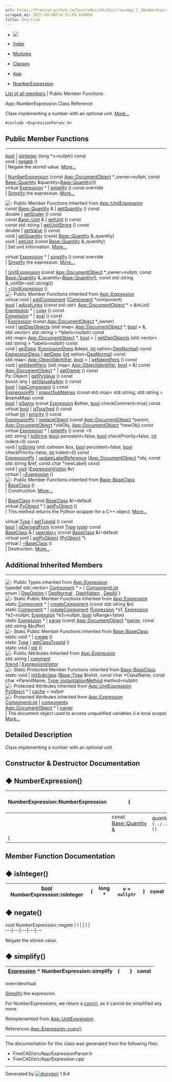 ```yaml
---
url: https://freecad.github.io/SourceDoc/d4/d2a/classApp_1_1NumberExpression.html
scraped_at: 2025-09-08T14:55:09.636850
title: Untitled
---
```


  * [ ![](https://www.freecad.org/svg/logo-freecad.svg) ](https://freecadweb.org "FreeCAD")
  * [Index](../../index.html "Index")
  * [Modules](../../modules.html "Modules list")
  * [Classes](../../annotated.html "Annotated list")

  * [App](../../dd/dc2/namespaceApp.html)
  * [NumberExpression](../../d4/d2a/classApp_1_1NumberExpression.html)

[List of all members](../../d9/d3f/classApp_1_1NumberExpression-members.html) | Public Member Functions

App::NumberExpression Class Reference

Class implementing a number with an optional unit.
[More...](../../d4/d2a/classApp_1_1NumberExpression.html#details)

`#include <ExpressionParser.h>`

##  Public Member Functions  
  
---  
[bool](../../d9/db9/classbool.html) | [isInteger](../../d4/d2a/classApp_1_1NumberExpression.html#a6f22dd472a423f641a372a4eac191d5e) (long *v=nullptr) const  
void | [negate](../../d4/d2a/classApp_1_1NumberExpression.html#a24d65d8ba370a946b6faec6dc42b19f9) ()  
| Negate the stored value.
[More...](../../d4/d2a/classApp_1_1NumberExpression.html#a24d65d8ba370a946b6faec6dc42b19f9)  
  
|
[NumberExpression](../../d4/d2a/classApp_1_1NumberExpression.html#a6bebde98cf6aa70aef4d9732adf2e4fb)
(const [App::DocumentObject](../../d2/de4/classApp_1_1DocumentObject.html)
*_owner=nullptr, const
[Base::Quantity](../../d8/d18/classBase_1_1Quantity.html)
&quantity=[Base::Quantity](../../d8/d18/classBase_1_1Quantity.html)())  
virtual [Expression](../../dc/d5c/classApp_1_1Expression.html) * | [simplify](../../d4/d2a/classApp_1_1NumberExpression.html#a7801a41e631544f7d0d5717c1682beba) () const override  
| [Simplify](../../de/df0/classSimplify.html) the expression.
[More...](../../d4/d2a/classApp_1_1NumberExpression.html#a7801a41e631544f7d0d5717c1682beba)  
  
![-](../../closed.png) Public Member Functions inherited from
[App::UnitExpression](../../d2/d4a/classApp_1_1UnitExpression.html)  
const [Base::Quantity](../../d8/d18/classBase_1_1Quantity.html) & | [getQuantity](../../d2/d4a/classApp_1_1UnitExpression.html#a6ab1e151072a0bd00aa0b7b4dab54aed) () const  
double | [getScaler](../../d2/d4a/classApp_1_1UnitExpression.html#a0b19debb8b0cefe5d1065dd4196c4417) () const  
const [Base::Unit](../../d2/d37/classBase_1_1Unit.html) & | [getUnit](../../d2/d4a/classApp_1_1UnitExpression.html#a1f1367ed790a4b87995b6437ae666b11) () const  
const std::string | [getUnitString](../../d2/d4a/classApp_1_1UnitExpression.html#a898382a024140004f12cec2e13f4fa24) () const  
double | [getValue](../../d2/d4a/classApp_1_1UnitExpression.html#ab2045fdff22bc6d6f23e9f3f0c3684ea) () const  
void | [setQuantity](../../d2/d4a/classApp_1_1UnitExpression.html#a9a6f1d44a562c11f454b8925fe5782db) (const [Base::Quantity](../../d8/d18/classBase_1_1Quantity.html) &_quantity)  
void | [setUnit](../../d2/d4a/classApp_1_1UnitExpression.html#a24313eae0ccdb43d0562bd086d17d8e8) (const [Base::Quantity](../../d8/d18/classBase_1_1Quantity.html) &_quantity)  
| Set unit information.
[More...](../../d2/d4a/classApp_1_1UnitExpression.html#a24313eae0ccdb43d0562bd086d17d8e8)  
  
virtual [Expression](../../dc/d5c/classApp_1_1Expression.html) * | [simplify](../../d2/d4a/classApp_1_1UnitExpression.html#aaa0bdce434a89041387f498edf923a6b) () const override  
| [Simplify](../../de/df0/classSimplify.html) the expression.
[More...](../../d2/d4a/classApp_1_1UnitExpression.html#aaa0bdce434a89041387f498edf923a6b)  
  
|
[UnitExpression](../../d2/d4a/classApp_1_1UnitExpression.html#acf63b2dc39c86b57e2bf3742e53ed0cb)
(const [App::DocumentObject](../../d2/de4/classApp_1_1DocumentObject.html)
*_owner=nullptr, const
[Base::Quantity](../../d8/d18/classBase_1_1Quantity.html)
&_quantity=[Base::Quantity](../../d8/d18/classBase_1_1Quantity.html)(), const
std::string &_unitStr=std::string())  
|
[~UnitExpression](../../d2/d4a/classApp_1_1UnitExpression.html#a5fa428c3967811253f72e4b3776e7f0a)
()  
![-](../../closed.png) Public Member Functions inherited from
[App::Expression](../../dc/d5c/classApp_1_1Expression.html)  
virtual void | [addComponent](../../dc/d5c/classApp_1_1Expression.html#a3fa7e813bc2a7840b9e56c1aaea4a276) ([Component](../../d5/df9/structApp_1_1Expression_1_1Component.html) *component)  
[bool](../../d9/db9/classbool.html) | [adjustLinks](../../dc/d5c/classApp_1_1Expression.html#af8dab25510279b4940ec20c5c050005b) (const std::set< [App::DocumentObject](../../d2/de4/classApp_1_1DocumentObject.html) * > &inList)  
[Expression](../../dc/d5c/classApp_1_1Expression.html) * | [copy](../../dc/d5c/classApp_1_1Expression.html#a2210f1ec2e2443ff5c328e45efb921fa) () const  
[Expression](../../dc/d5c/classApp_1_1Expression.html) * | [eval](../../dc/d5c/classApp_1_1Expression.html#aef48bca09d540f5a8b3d41bcfd4dda1d) () const  
|
[Expression](../../dc/d5c/classApp_1_1Expression.html#aa86a31cda60278d865356d6cdcfb9874)
(const [App::DocumentObject](../../d2/de4/classApp_1_1DocumentObject.html)
*_owner)  
void | [getDepObjects](../../dc/d5c/classApp_1_1Expression.html#a1eac6a293066f71fa91fcd7d3915e5d2) (std::map< [App::DocumentObject](../../d2/de4/classApp_1_1DocumentObject.html) *, [bool](../../d9/db9/classbool.html) > &, std::vector< std::string > *labels=nullptr) const  
std::map< [App::DocumentObject](../../d2/de4/classApp_1_1DocumentObject.html) *, [bool](../../d9/db9/classbool.html) > | [getDepObjects](../../dc/d5c/classApp_1_1Expression.html#ac208fa671cb7877e27de4c7455a5b54d) (std::vector< std::string > *labels=nullptr) const  
void | [getDeps](../../dc/d5c/classApp_1_1Expression.html#aaf7a179b1fd47392d7284d7c89fae870) ([ExpressionDeps](../../dd/dc2/namespaceApp.html#a24de460e732424fd4a8b00cd2a377086) &deps, [int](../../d1/da0/classint.html) option=[DepNormal](../../dc/d5c/classApp_1_1Expression.html#af66fb3c502713d959f642f47a4236e74ab030e4fe983000e80dcbe765ca125d5c)) const  
[ExpressionDeps](../../dd/dc2/namespaceApp.html#a24de460e732424fd4a8b00cd2a377086) | [getDeps](../../dc/d5c/classApp_1_1Expression.html#abc1ff37d79dc1f8b1f6d005aa9ca5223) ([int](../../d1/da0/classint.html) option=[DepNormal](../../dc/d5c/classApp_1_1Expression.html#af66fb3c502713d959f642f47a4236e74ab030e4fe983000e80dcbe765ca125d5c)) const  
std::map< [App::ObjectIdentifier](../../dd/d13/classApp_1_1ObjectIdentifier.html), [bool](../../d9/db9/classbool.html) > | [getIdentifiers](../../dc/d5c/classApp_1_1Expression.html#aa4c82c6f4c790b957fe4a5195c665ff3) () const  
void | [getIdentifiers](../../dc/d5c/classApp_1_1Expression.html#ae09856686b038d239e5b5e4ddb5f1217) (std::map< [App::ObjectIdentifier](../../dd/d13/classApp_1_1ObjectIdentifier.html), [bool](../../d9/db9/classbool.html) > &) const  
[App::DocumentObject](../../d2/de4/classApp_1_1DocumentObject.html) * | [getOwner](../../dc/d5c/classApp_1_1Expression.html#a0ef3b9243a427d7c1a181ac2ed170a18) () const  
Py::Object | [getPyValue](../../dc/d5c/classApp_1_1Expression.html#ad2bf8c4dd181d646f6bececf47e8e2f4) () const  
boost::any | [getValueAsAny](../../dc/d5c/classApp_1_1Expression.html#afc4d61a7da39a366a5488343ad8155d7) () const  
[bool](../../d9/db9/classbool.html) | [hasComponent](../../dc/d5c/classApp_1_1Expression.html#a59b9dbc3219ff7b4b7ea42c6895e85d4) () const  
[ExpressionPtr](../../dd/dc2/namespaceApp.html#a87d84b6ef4dda5737e574e95320bc07f) | [importSubNames](../../dc/d5c/classApp_1_1Expression.html#a6b338d5ca7344c41547dfe77019cf1e1) (const std::map< std::string, std::string > &nameMap) const  
[bool](../../d9/db9/classbool.html) | [isSame](../../dc/d5c/classApp_1_1Expression.html#a0629cfd92afb2d9aff38fda6d3b30c24) (const [Expression](../../dc/d5c/classApp_1_1Expression.html) &other, [bool](../../d9/db9/classbool.html) checkComment=true) const  
virtual [bool](../../d9/db9/classbool.html) | [isTouched](../../dc/d5c/classApp_1_1Expression.html#ae17d3a0ad8b07160c01a9b55b1844802) () const  
virtual [int](../../d1/da0/classint.html) | [priority](../../dc/d5c/classApp_1_1Expression.html#a4393008057438a9a4df99ad89788bd01) () const  
[ExpressionPtr](../../dd/dc2/namespaceApp.html#a87d84b6ef4dda5737e574e95320bc07f) | [replaceObject](../../dc/d5c/classApp_1_1Expression.html#ae8b79b427cc93dbcb58855e1f8fa3746) (const [App::DocumentObject](../../d2/de4/classApp_1_1DocumentObject.html) *parent, [App::DocumentObject](../../d2/de4/classApp_1_1DocumentObject.html) *oldObj, [App::DocumentObject](../../d2/de4/classApp_1_1DocumentObject.html) *newObj) const  
virtual [Expression](../../dc/d5c/classApp_1_1Expression.html) * | [simplify](../../dc/d5c/classApp_1_1Expression.html#a1c84dd5e6ffe86c4f720e179859d5ca3) () const =0  
std::string | [toString](../../dc/d5c/classApp_1_1Expression.html#aeeb0fc484ec620affaf4fbd402cc3067) ([bool](../../d9/db9/classbool.html) persistent=false, [bool](../../d9/db9/classbool.html) checkPriority=false, [int](../../d1/da0/classint.html) indent=0) const  
void | [toString](../../dc/d5c/classApp_1_1Expression.html#a2f388147f635590db5c232f9068485e1) (std::ostream &os, [bool](../../d9/db9/classbool.html) persistent=false, [bool](../../d9/db9/classbool.html) checkPriority=false, [int](../../d1/da0/classint.html) indent=0) const  
[ExpressionPtr](../../dd/dc2/namespaceApp.html#a87d84b6ef4dda5737e574e95320bc07f) | [updateLabelReference](../../dc/d5c/classApp_1_1Expression.html#af62b084e6469e8b5bc8f823f53bb68b4) ([App::DocumentObject](../../d2/de4/classApp_1_1DocumentObject.html) *obj, const std::string &ref, const char *newLabel) const  
void | [visit](../../dc/d5c/classApp_1_1Expression.html#a8fab83c92843f933070eec6e5618010d) ([ExpressionVisitor](../../d8/d68/classApp_1_1ExpressionVisitor.html) &v)  
virtual | [~Expression](../../dc/d5c/classApp_1_1Expression.html#a3e99570b177da619eeb2c5787cbb148e) ()  
![-](../../closed.png) Public Member Functions inherited from
[Base::BaseClass](../../df/d4d/classBase_1_1BaseClass.html)  
|
[BaseClass](../../df/d4d/classBase_1_1BaseClass.html#a84b1d36d0060e74a7b48255bca0d1928)
()  
| Construction.
[More...](../../df/d4d/classBase_1_1BaseClass.html#a84b1d36d0060e74a7b48255bca0d1928)  
  
|
[BaseClass](../../df/d4d/classBase_1_1BaseClass.html#ae41bc09a1498fbd4e952e7a7dd9de791)
(const [BaseClass](../../df/d4d/classBase_1_1BaseClass.html) &)=default  
virtual [PyObject](../../df/d1b/classPyObject.html) * | [getPyObject](../../df/d4d/classBase_1_1BaseClass.html#a5abe791f44a7691c96c166820f823514) ()  
| This method returns the Python wrapper for a C++ object.
[More...](../../df/d4d/classBase_1_1BaseClass.html#a5abe791f44a7691c96c166820f823514)  
  
virtual [Type](../../dc/dee/classBase_1_1Type.html) | [getTypeId](../../df/d4d/classBase_1_1BaseClass.html#addbd3a4f09fce7ce5c6bf021e4c1d566) () const  
[bool](../../d9/db9/classbool.html) | [isDerivedFrom](../../df/d4d/classBase_1_1BaseClass.html#ac0aa6b7835ac8a11363cf54d84c5c127) (const [Type](../../dc/dee/classBase_1_1Type.html) [type](../../d9/d98/classtype.html)) const  
[BaseClass](../../df/d4d/classBase_1_1BaseClass.html) & | [operator=](../../df/d4d/classBase_1_1BaseClass.html#ad334dfcaf7aa8b86993eaefac41207c2) (const [BaseClass](../../df/d4d/classBase_1_1BaseClass.html) &)=default  
virtual void | [setPyObject](../../df/d4d/classBase_1_1BaseClass.html#a3146be9d62368b0c207a5571ed74828e) ([PyObject](../../df/d1b/classPyObject.html) *)  
virtual | [~BaseClass](../../df/d4d/classBase_1_1BaseClass.html#a7bd44242e16f121ed78718ee8c234f49) ()  
| Destruction.
[More...](../../df/d4d/classBase_1_1BaseClass.html#a7bd44242e16f121ed78718ee8c234f49)  
  
  
##  Additional Inherited Members  
  
---  
![-](../../closed.png) Public Types inherited from
[App::Expression](../../dc/d5c/classApp_1_1Expression.html)  
typedef std::vector< [Component](../../d5/df9/structApp_1_1Expression_1_1Component.html) * > | [ComponentList](../../dc/d5c/classApp_1_1Expression.html#ae5c26c23fa1701412faad43c4482332b)  
enum | [DepOption](../../dc/d5c/classApp_1_1Expression.html#af66fb3c502713d959f642f47a4236e74) { [DepNormal](../../dc/d5c/classApp_1_1Expression.html#af66fb3c502713d959f642f47a4236e74ab030e4fe983000e80dcbe765ca125d5c) , [DepHidden](../../dc/d5c/classApp_1_1Expression.html#af66fb3c502713d959f642f47a4236e74ab28124d65567e1e919055d51d4d1fd4e) , [DepAll](../../dc/d5c/classApp_1_1Expression.html#af66fb3c502713d959f642f47a4236e74acefbcf98504a7d00a297d5aa59e81f83) }  
![-](../../closed.png) Static Public Member Functions inherited from
[App::Expression](../../dc/d5c/classApp_1_1Expression.html)  
static [Component](../../d5/df9/structApp_1_1Expression_1_1Component.html) * | [createComponent](../../dc/d5c/classApp_1_1Expression.html#a832fd4778f27454794945d882c9c7518) (const std::string &n)  
static [Component](../../d5/df9/structApp_1_1Expression_1_1Component.html) * | [createComponent](../../dc/d5c/classApp_1_1Expression.html#af1f60fcdc34ca5c1664977aa50a94f75) ([Expression](../../dc/d5c/classApp_1_1Expression.html) *e1, [Expression](../../dc/d5c/classApp_1_1Expression.html) *e2=nullptr, [Expression](../../dc/d5c/classApp_1_1Expression.html) *e3=nullptr, [bool](../../d9/db9/classbool.html) isRange=false)  
static [Expression](../../dc/d5c/classApp_1_1Expression.html) * | [parse](../../dc/d5c/classApp_1_1Expression.html#a377c20925f92aab0265eb9e3e0b35c97) (const [App::DocumentObject](../../d2/de4/classApp_1_1DocumentObject.html) *[owner](../../dc/d5c/classApp_1_1Expression.html#a67ab4d0b4744456d8be2c96ad2c05d35), const std::string &buffer)  
![-](../../closed.png) Static Public Member Functions inherited from
[Base::BaseClass](../../df/d4d/classBase_1_1BaseClass.html)  
static void * | [create](../../df/d4d/classBase_1_1BaseClass.html#a4e83383416327822cfbc39e264c43d6a) ()  
static [Type](../../dc/dee/classBase_1_1Type.html) | [getClassTypeId](../../df/d4d/classBase_1_1BaseClass.html#a1e2a449672f9d4f63dffde25182e39ca) ()  
static void | [init](../../df/d4d/classBase_1_1BaseClass.html#a212586b53f566dcb0e17626699be60a7) ()  
![-](../../closed.png) Public Attributes inherited from
[App::Expression](../../dc/d5c/classApp_1_1Expression.html)  
std::string | [comment](../../dc/d5c/classApp_1_1Expression.html#ae1d5ddb3f258e498436b4ea0d5427a97)  
[friend](../../d7/d23/classfriend.html) | [ExpressionVisitor](../../dc/d5c/classApp_1_1Expression.html#a8152374a586410580356f2b209ebeb10)  
![-](../../closed.png) Static Protected Member Functions inherited from
[Base::BaseClass](../../df/d4d/classBase_1_1BaseClass.html)  
static void | [initSubclass](../../df/d4d/classBase_1_1BaseClass.html#a09c22c2a82083180f9ba04b04ca6e7e2) ([Base::Type](../../dc/dee/classBase_1_1Type.html) &toInit, const char *ClassName, const char *ParentName, [Type::instantiationMethod](../../dc/dee/classBase_1_1Type.html#a10d2cdeee4a86a3e82a3d71e37a87495) method=nullptr)  
![-](../../closed.png) Protected Attributes inherited from
[App::UnitExpression](../../d2/d4a/classApp_1_1UnitExpression.html)  
[PyObject](../../df/d1b/classPyObject.html) * | [cache](../../d2/d4a/classApp_1_1UnitExpression.html#a1723a34b26ed58d62b369b55666c80ce) = nullptr  
![-](../../closed.png) Protected Attributes inherited from
[App::Expression](../../dc/d5c/classApp_1_1Expression.html)  
[ComponentList](../../dc/d5c/classApp_1_1Expression.html#ae5c26c23fa1701412faad43c4482332b) | [components](../../dc/d5c/classApp_1_1Expression.html#a1b83ce423e1e318a0af92d193127aacd)  
[App::DocumentObject](../../d2/de4/classApp_1_1DocumentObject.html) * | [owner](../../dc/d5c/classApp_1_1Expression.html#a67ab4d0b4744456d8be2c96ad2c05d35)  
| The document object used to access unqualified variables (i.e local scope)
[More...](../../dc/d5c/classApp_1_1Expression.html#a67ab4d0b4744456d8be2c96ad2c05d35)  
  
  
## Detailed Description

Class implementing a number with an optional unit.

## Constructor & Destructor Documentation

## ◆ NumberExpression()

NumberExpression::NumberExpression  | ( | const [App::DocumentObject](../../d2/de4/classApp_1_1DocumentObject.html) *  | __owner_ = `nullptr`,   
---|---|---|---  
|  | const [Base::Quantity](../../d8/d18/classBase_1_1Quantity.html) & | _quantity_ = `[Base::Quantity](../../d8/d18/classBase_1_1Quantity.html)()`  
| ) | |   
  
## Member Function Documentation

## ◆ isInteger()

[bool](../../d9/db9/classbool.html) NumberExpression::isInteger  | ( | long *  | _v_ = `nullptr`| ) |  const  
---|---|---|---|---|---  
  
## ◆ negate()

void NumberExpression::negate  | ( | | ) |   
---|---|---|---|---  
  
Negate the stored value.

## ◆ simplify()

| [Expression](../../dc/d5c/classApp_1_1Expression.html) * NumberExpression::simplify  | ( | | ) |  const  
---|---|---|---|---  
overridevirtual  
  
[Simplify](../../de/df0/classSimplify.html) the expression.

For NumberExpressions, we return a
[copy()](../../dc/d5c/classApp_1_1Expression.html#a2210f1ec2e2443ff5c328e45efb921fa),
as it cannot be simplified any more.

Reimplemented from
[App::UnitExpression](../../d2/d4a/classApp_1_1UnitExpression.html#aaa0bdce434a89041387f498edf923a6b).

References
[App::Expression::copy()](../../dc/d5c/classApp_1_1Expression.html#a2210f1ec2e2443ff5c328e45efb921fa).

* * *

The documentation for this class was generated from the following files:

  * FreeCAD/src/App/ExpressionParser.h
  * FreeCAD/src/App/Expression.cpp

* * *

Generated by
[![doxygen](../../doxygen.svg)](https://www.doxygen.org/index.html) 1.9.4

